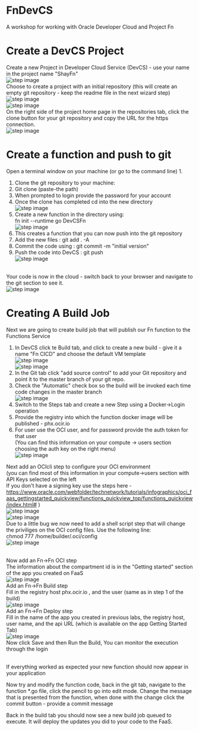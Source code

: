 # FnDevCS
A workshop for working with Oracle Developer Cloud and Project Fn

# Create a DevCS Project
Create a new Project in Developer Cloud Service (DevCS) - use your name in the project name "ShayFn"
 <br>![step image](images/1.png)
</br>Choose to create a project with an initial repository (this will create an empty git repository - keep the readme file in the next wizard step)
<br> ![step image](images/2.png)
<br> ![step image](images/3.png)
</br>On the right side of the project home page in the repositories tab, click the clone button for your git repository and copy the URL for the https connection.
<br> ![step image](images/4.png)

# Create a function and push to git
Open a terminal window on your machine (or go to the command line)
1. 
1. Clone the git repository to your machine:
1. Git clone (paste-the path)
1. When prompted to login provide the password for your account
1. Once the clone has completed cd into the new directory
    <br> ![step image](images/5.png)
1. Create a new function in the directory using:
<br>    fn init --runtime go DevCSFn 
    <br> ![step image](images/6.png)
1. This creates a function that you can now push into the git repository
1. Add the new files : git add . -A
1. Commit the code using : git commit -m "initial version"
1. Push the code into DevCS : git push
    <br> ![step image](images/7.png)

</br>Your code is now in the cloud - switch back to your browser and navigate to the git section to see it.
    <br> ![step image](images/8.png)
    
# Creating A Build Job
Next we are going to create build job that will publish our Fn function to the Functions Service
</br>

1. In DevCS click te Build tab, and click to create a new build - give it a name "Fn CICD" and choose the default VM template
    <br> ![step image](images/10.png)
    <br> ![step image](images/11.png)
1. In the Git tab click "add source control" to add your Git repository and point it to the master branch of your git repo.
1. Check the "Automatic" check box so the build will be invoked each time code changes in the master branch
    <br> ![step image](images/12.png)
1. Switch to the Steps tab and create a new Step using a Docker->Login operation
1. Provide the registry into which the function docker image will be published - phx.ocir.io
1. For user use the OCI user, and for password provide the auth token for that user
</br>(You can find this information on your compute -> users section choosing the auth key on the right menu)
    <br> ![step image](images/13.png)

Next add an OCIcli step to configure your OCI environment 
</br>(you can find most of this information in your compute->users section with API Keys selected on the left
</br>If you don't have a signing key use the steps here - https://www.oracle.com/webfolder/technetwork/tutorials/infographics/oci_faas_gettingstarted_quickview/functions_quickview_top/functions_quickview/index.html# )
    <br> ![step image](images/14.png)
    <br> ![step image](images/17.png)
</br>Due to a little bug we now need to add a shell script step that will change the priviliges on the OCI config files. Use the following line:
</br>chmod 777 /home/builder/.oci/config 
    <br> ![step image](images/18.png)
    
</br>Now add an Fn->Fn OCI step 
</br>The information about the compartment id is in the "Getting started" section of the app you created on FaaS
    <br> ![step image](images/19.png)
</br>Add an Fn->Fn Build step
</br>Fill in the registry host phx.ocir.io , and the user (same as in step 1 of the build)
    <br> ![step image](images/21.png)
</br>Add an Fn->Fn Deploy step 
</br>Fill in the name of the app you created in previous labs, the registry host, user name, 
    and the api URL (which is available on the app Getting Started Tab)
    <br> ![step image](images/22.png)
</br>Now click Save and then Run the Build, You can monitor the execution through the login

</br>If everything worked as expected your new function should now appear in your application

Now try and modify the function code, back in the git tab, navigate to the function *.go file, click the pencil to go into edit mode.
Change the message that is presented from the function, when done with the change click the commit button - provide a commit message

Back in the build tab you should now see a new build job queued to execute. It will deploy the updates you did to your code to the FaaS.

